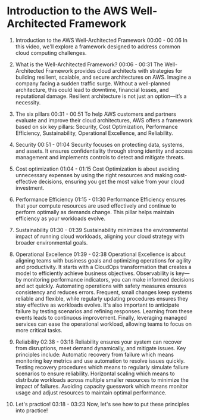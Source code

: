 # Introduction to the AWS Well-Architected Framework

1. Introduction to the AWS Well-Architected Framework
00:00 - 00:06
In this video, we'll explore a framework designed to address common cloud computing challenges.

2. What is the Well-Architected Framework?
00:06 - 00:31
The Well-Architected Framework provides cloud architects with strategies for building resilient, scalable, and secure architectures on AWS. Imagine a company facing a sudden traffic surge. Without a well-planned architecture, this could lead to downtime, financial losses, and reputational damage. Resilient architecture is not just an option—it’s a necessity.

3. The six pillars
00:31 - 00:51
To help AWS customers and partners evaluate and improve their cloud architectures, AWS offers a framework based on six key pillars: Security, Cost Optimization, Performance Efficiency, Sustainability, Operational Excellence, and Reliability.

4. Security
00:51 - 01:04
Security focuses on protecting data, systems, and assets. It ensures confidentiality through strong identity and access management and implements controls to detect and mitigate threats.

5. Cost optimization
01:04 - 01:15
Cost Optimization is about avoiding unnecessary expenses by using the right resources and making cost-effective decisions, ensuring you get the most value from your cloud investment.

6. Performance Efficiency
01:15 - 01:30
Performance Efficiency ensures that your compute resources are used effectively and continue to perform optimally as demands change. This pillar helps maintain efficiency as your workloads evolve.

7. Sustainability
01:30 - 01:39
Sustainability minimizes the environmental impact of running cloud workloads, aligning your cloud strategy with broader environmental goals.

8. Operational Excellence
01:39 - 02:38
Operational Excellence is about aligning teams with business goals and optimizing operations for agility and productivity. It starts with a CloudOps transformation that creates a model to efficiently achieve business objectives. Observability is key—by monitoring performance indicators, you can make informed decisions and act quickly. Automating operations with safety measures ensures consistency and reduces errors. Frequent, small changes keep systems reliable and flexible, while regularly updating procedures ensures they stay effective as workloads evolve. It's also important to anticipate failure by testing scenarios and refining responses. Learning from these events leads to continuous improvement. Finally, leveraging managed services can ease the operational workload, allowing teams to focus on more critical tasks.

9. Reliability
02:38 - 03:18
Reliability ensures your system can recover from disruptions, meet demand dynamically, and mitigate issues. Key principles include: Automatic recovery from failure which means monitoring key metrics and use automation to resolve issues quickly. Testing recovery procedures which means to regularly simulate failure scenarios to ensure reliability. Horizontal scaling which means to distribute workloads across multiple smaller resources to minimize the impact of failures. Avoiding capacity guesswork which means monitor usage and adjust resources to maintain optimal performance.

10. Let's practice!
03:18 - 03:23
Now, let's see how to put these principles into practice!


